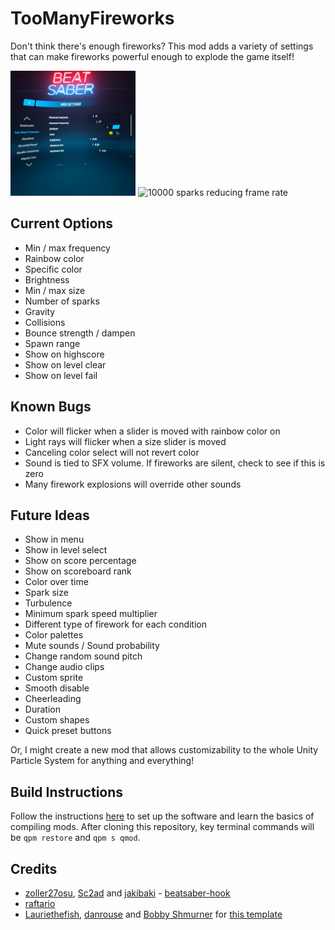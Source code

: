 # TooManyFireworks

Don't think there's enough fireworks? This mod adds a variety of settings that can make fireworks powerful enough to explode the game itself!

<p>
<img src="docs/images/modConfigMenu.jpg" alt="Mod configuration menu under mod settings" width="200" />
<img src="docs/images/lowFrameRate.gif" alt="10000 sparks reducing frame rate" width="200" />
</p>

## Current Options

- Min / max frequency
- Rainbow color
- Specific color
- Brightness
- Min / max size
- Number of sparks
- Gravity
- Collisions
- Bounce strength / dampen
- Spawn range
- Show on highscore
- Show on level clear
- Show on level fail

## Known Bugs

- Color will flicker when a slider is moved with rainbow color on
- Light rays will flicker when a size slider is moved
- Canceling color select will not revert color
- Sound is tied to SFX volume. If fireworks are silent, check to see if this is zero
- Many firework explosions will override other sounds

## Future Ideas

- Show in menu
- Show in level select
- Show on score percentage
- Show on scoreboard rank
- Color over time
- Spark size
- Turbulence
- Minimum spark speed multiplier
- Different type of firework for each condition
- Color palettes
- Mute sounds / Sound probability
- Change random sound pitch
- Change audio clips
- Custom sprite
- Smooth disable
- Cheerleading
- Duration
- Custom shapes
- Quick preset buttons

Or, I might create a new mod that allows customizability to the whole Unity Particle System for anything and everything!

## Build Instructions

Follow the instructions [here](https://bsmg.wiki/modding/quest-mod-dev-intro.html) to set up the software and learn the basics of compiling mods. After cloning this repository, key terminal commands will be `qpm restore` and `qpm s qmod`.

## Credits

* [zoller27osu](https://github.com/zoller27osu), [Sc2ad](https://github.com/Sc2ad) and [jakibaki](https://github.com/jakibaki) - [beatsaber-hook](https://github.com/sc2ad/beatsaber-hook)
* [raftario](https://github.com/raftario)
* [Lauriethefish](https://github.com/Lauriethefish), [danrouse](https://github.com/danrouse) and [Bobby Shmurner](https://github.com/BobbyShmurner) for [this template](https://github.com/Lauriethefish/quest-mod-template)
